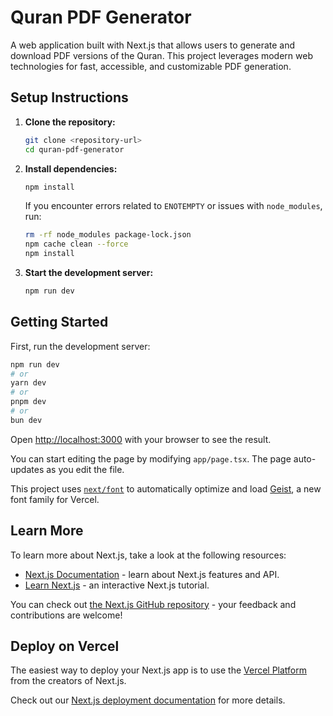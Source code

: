 # Quran PDF Generator

A web application built with Next.js that allows users to generate and download PDF versions of the Quran. This project leverages modern web technologies for fast, accessible, and customizable PDF generation.

## Setup Instructions

1. **Clone the repository:**
   ```bash
   git clone <repository-url>
   cd quran-pdf-generator
   ```

2. **Install dependencies:**
   ```bash
   npm install
   ```
   If you encounter errors related to `ENOTEMPTY` or issues with `node_modules`, run:
   ```bash
   rm -rf node_modules package-lock.json
   npm cache clean --force
   npm install
   ```

3. **Start the development server:**
   ```bash
   npm run dev
   ```

## Getting Started

First, run the development server:

```bash
npm run dev
# or
yarn dev
# or
pnpm dev
# or
bun dev
```

Open [http://localhost:3000](http://localhost:3000) with your browser to see the result.

You can start editing the page by modifying `app/page.tsx`. The page auto-updates as you edit the file.

This project uses [`next/font`](https://nextjs.org/docs/app/building-your-application/optimizing/fonts) to automatically optimize and load [Geist](https://vercel.com/font), a new font family for Vercel.

## Learn More

To learn more about Next.js, take a look at the following resources:

- [Next.js Documentation](https://nextjs.org/docs) - learn about Next.js features and API.
- [Learn Next.js](https://nextjs.org/learn) - an interactive Next.js tutorial.

You can check out [the Next.js GitHub repository](https://github.com/vercel/next.js) - your feedback and contributions are welcome!

## Deploy on Vercel

The easiest way to deploy your Next.js app is to use the [Vercel Platform](https://vercel.com/new?utm_medium=default-template&filter=next.js&utm_source=create-next-app&utm_campaign=create-next-app-readme) from the creators of Next.js.

Check out our [Next.js deployment documentation](https://nextjs.org/docs/app/building-your-application/deploying) for more details.
